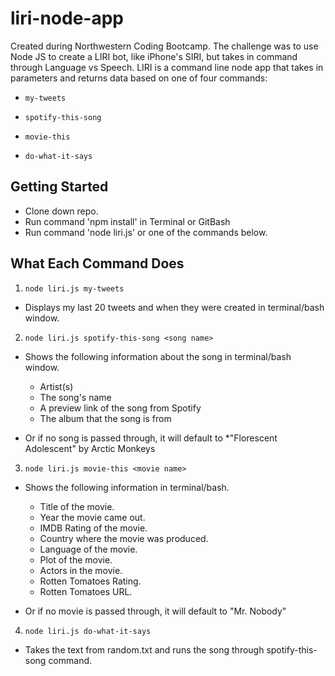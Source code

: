 # liri-node-app
Created during Northwestern Coding Bootcamp. The challenge was to use Node JS to create a LIRI bot, like iPhone's SIRI, but takes in command through Language vs Speech. LIRI is a command line node app that takes in parameters and returns data based on one of four commands:

  * `my-tweets`

  * `spotify-this-song`

  * `movie-this`

  * `do-what-it-says`

## Getting Started

- Clone down repo.
- Run command 'npm install' in Terminal or GitBash
- Run command 'node liri.js' or one of the commands below.

## What Each Command Does

1. `node liri.js my-tweets`

  * Displays my last 20 tweets and when they were created in terminal/bash window.

2. `node liri.js spotify-this-song <song name>`

  * Shows the following information about the song in terminal/bash window.
    * Artist(s)
    * The song's name
    * A preview link of the song from Spotify
    * The album that the song is from

  * Or if no song is passed through, it will default to
    *"Florescent Adolescent" by Arctic Monkeys

3. `node liri.js movie-this <movie name>`

  * Shows the following information in terminal/bash.

    * Title of the movie.
    * Year the movie came out.
    * IMDB Rating of the movie.
    * Country where the movie was produced.
    * Language of the movie.
    * Plot of the movie.
    * Actors in the movie.
    * Rotten Tomatoes Rating.
    * Rotten Tomatoes URL.

  * Or if no movie is passed through, it will default to "Mr. Nobody"

4. `node liri.js do-what-it-says`

  * Takes the text from random.txt and runs the song through spotify-this-song command.


